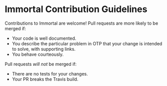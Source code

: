 Immortal Contribution Guidelines
================================

Contributions to Immortal are welcome! Pull requests are more likely to be
merged if:

- Your code is well documented.
- You describe the particular problem in OTP that your change is intended to
  solve, with supporting links.
- You behave courteously.

Pull requests _will not_ be merged if:

- There are no tests for your changes.
- Your PR breaks the Travis build.
